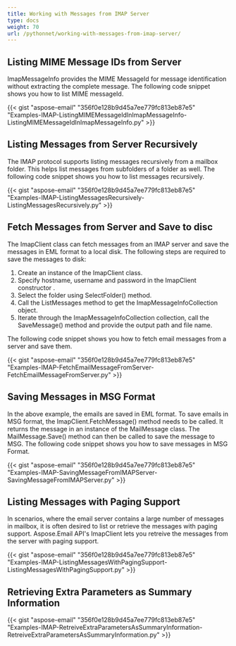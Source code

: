 ```yaml
---
title: Working with Messages from IMAP Server
type: docs
weight: 70
url: /pythonnet/working-with-messages-from-imap-server/
---
```



## **Listing MIME Message IDs from Server**
ImapMessageInfo provides the MIME MessageId for message identification without extracting the complete message. The following code snippet shows you how to list MIME messageId.



{{< gist "aspose-email" "356f0e128b9d45a7ee779fc813eb87e5" "Examples-IMAP-ListingMIMEMessageIdInImapMessageInfo-ListingMIMEMessageIdInImapMessageInfo.py" >}}
## **Listing Messages from Server Recursively**
The IMAP protocol supports listing messages recursively from a mailbox folder. This helps list messages from subfolders of a folder as well. The following code snippet shows you how to list messages recursively.



{{< gist "aspose-email" "356f0e128b9d45a7ee779fc813eb87e5" "Examples-IMAP-ListingMessagesRecursively-ListingMessagesRecursively.py" >}}
## **Fetch Messages from Server and Save to disc**
The ImapClient class can fetch messages from an IMAP server and save the messages in EML format to a local disk. The following steps are required to save the messages to disk:

1. Create an instance of the ImapClient class.
1. Specify hostname, username and password in the ImapClient constructor .
1. Select the folder using SelectFolder() method.
1. Call the ListMessages method to get the ImapMessageInfoCollection object.
1. Iterate through the ImapMessageInfoCollection collection, call the SaveMessage() method and provide the output path and file name.

The following code snippet shows you how to fetch email messages from a server and save them.



{{< gist "aspose-email" "356f0e128b9d45a7ee779fc813eb87e5" "Examples-IMAP-FetchEmailMessageFromServer-FetchEmailMessageFromServer.py" >}}
## **Saving Messages in MSG Format**
In the above example, the emails are saved in EML format. To save emails in MSG format, the ImapClient.FetchMessage() method needs to be called. It returns the message in an instance of the MailMessage class. The MailMessage.Save() method can then be called to save the message to MSG. The following code snippet shows you how to save messages in MSG Format.



{{< gist "aspose-email" "356f0e128b9d45a7ee779fc813eb87e5" "Examples-IMAP-SavingMessageFromIMAPServer-SavingMessageFromIMAPServer.py" >}}
## **Listing Messages with Paging Support**
In scenarios, where the email server contains a large number of messages in mailbox, it is often desired to list or retrieve the messages with paging support. Aspose.Email API's ImapClient lets you retreive the messages from the server with paging support.



{{< gist "aspose-email" "356f0e128b9d45a7ee779fc813eb87e5" "Examples-IMAP-ListingMessagesWithPagingSupport-ListingMessagesWithPagingSupport.py" >}}
## **Retrieving Extra Parameters as Summary Information**


{{< gist "aspose-email" "356f0e128b9d45a7ee779fc813eb87e5" "Examples-IMAP-RetreiveExtraParametersAsSummaryInformation-RetreiveExtraParametersAsSummaryInformation.py" >}}
